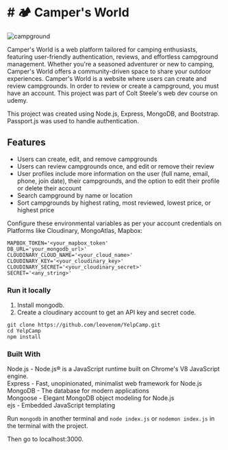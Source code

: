 <h1># 🏕 Camper's World</h1>

<p>
  <img src="https://i.imgur.com/NCajIoR.png" alt="campground">
</p>

Camper's World is a web platform tailored for camping enthusiasts, featuring user-friendly authentication, reviews, and effortless campground management. Whether you're a seasoned adventurer or new to camping, Camper's World offers a community-driven space to share your outdoor experiences.
Camper's World is a website where users can create and review campgrounds. In order to review or create a campground, you must have an account. This project was part of Colt Steele's web dev course on udemy.

This project was created using Node.js, Express, MongoDB, and Bootstrap. Passport.js was used to handle authentication.

<h2>Features</h2>
<ul>
<li>Users can create, edit, and remove campgrounds</li>
<li>Users can review campgrounds once, and edit or remove their review</li>
<li>User profiles include more information on the user (full name, email, phone, join date), their campgrounds, and the option to edit their profile or delete their account</li>
<li>Search campground by name or location</li>
<li>Sort campgrounds by highest rating, most reviewed, lowest price, or highest price</li>
</ul>
Configure these environmental variables as per your account credentials on Platforms like Cloudinary, MongoAtlas, Mapbox:

```
MAPBOX_TOKEN='<your_mapbox_token'
DB_URL='your_mongodb_url>'
CLOUDINARY_CLOUD_NAME='<your_cloud_name>'
CLOUDINARY_KEY='<your_cloudinary_key>'
CLOUDINARY_SECRET='<your_cloudinary_secret>'
SECRET='<any_string>'

```
<h3>Run it locally</h3>
<ol>
<li>Install mongodb.</li>
<li>Create a cloudinary account to get an API key and secret code.</li>
</ol>

```
git clone https://github.com/leovenom/YelpCamp.git
cd YelpCamp
npm install
```

<h3>Built With</h3>
Node.js - Node.js® is a JavaScript runtime built on Chrome's V8 JavaScript engine.<br>
Express - Fast, unopinionated, minimalist web framework for Node.js<br>
MongoDB - The database for modern applications<br>
Mongoose - Elegant MongoDB object modeling for Node.js<br>
ejs - Embedded JavaScript templating<br>

Run ```mongodb``` in another terminal and ```node index.js``` or ```nodemon index.js``` in the terminal with the project.

Then go to localhost:3000.
